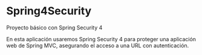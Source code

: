# Spring4Security
Proyecto básico con Spring Security 4

En esta aplicación usaremos Spring Security 4 para proteger una aplicación web de Spring MVC, asegurando el acceso a una URL con autenticación. 
